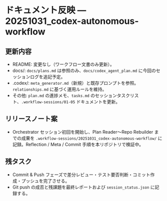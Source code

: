 # ドキュメント反映 — 20251031_codex-autonomous-workflow

## 更新内容
- README: 変更なし（ワークフロー文書のみ更新）。
- docs/: `docs/plans.md` は参照のみ、`docs/codex_agent_plan.md` に今回のセッションログを追記予定。
- .codex/: `meta_generator.md`（新規）と既存プロンプトを参照。`relationships.md` に基づく運用ルールを維持。
- その他: `plan.md` の進捗メモ、`tasks.md` のセッションタスクリスト、`.workflow-sessions/01-05` ドキュメントを更新。

## リリースノート案
- Orchestrator セッション初回を開始し、Plan Reader〜Repo Rebuilder までの成果を `.workflow-sessions/20251031_codex-autonomous-workflow/` に記録。Reflection / Meta / Commit 手順を本リポジトリで検証中。

## 残タスク
- Commit & Push フェーズで差分レビュー・テスト要否判断・コミット作成・プッシュを完了させる。
- Git push の成否と残課題を最終レポートおよび `session_status.json` に記録する。
